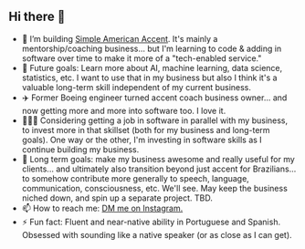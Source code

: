 ## Hi there 👋

- 🔭 I’m building [Simple American Accent](https://github.com/SimpleAmericanAccent). It's mainly a mentorship/coaching business... but I'm learning to code & adding in software over time to make it more of a "tech-enabled service."
- 🤔 Future goals: Learn more about AI, machine learning, data science, statistics, etc. I want to use that in my business but also I think it's a valuable long-term skill independent of my current business.
- ✈️ Former Boeing engineer turned accent coach business owner... and now getting more and more into software too. I love it.
- 👨🏻‍💻 Considering getting a job in software in parallel with my business, to invest more in that skillset (both for my business and long-term goals). One way or the other, I'm investing in software skills as I continue building my business.
- 🔮 Long term goals: make my business awesome and really useful for my clients... and ultimately also transition beyond just accent for Brazilians... to somehow contribute more generally to speech, language, communication, consciousness, etc. We'll see. May keep the business niched down, and spin up a separate project. TBD.
- 📫 How to reach me: [DM me on Instagram.](https://www.instagram.com/SimpleAmericanAccent)
- ⚡ Fun fact: Fluent and near-native ability in Portuguese and Spanish. Obsessed with sounding like a native speaker (or as close as I can get).

<!--
**will-rosenberg/will-rosenberg** is a ✨ _special_ ✨ repository because its `README.md` (this file) appears on your GitHub profile.

Here are some ideas to get you started:

- 🔭 I’m currently working on ...
- 🌱 I’m currently learning ...
- 👯 I’m looking to collaborate on ...
- 🤔 I’m looking for help with ...
- 💬 Ask me about ...
- 📫 How to reach me: ...
- 😄 Pronouns: ...
- ⚡ Fun fact: ...
-->
